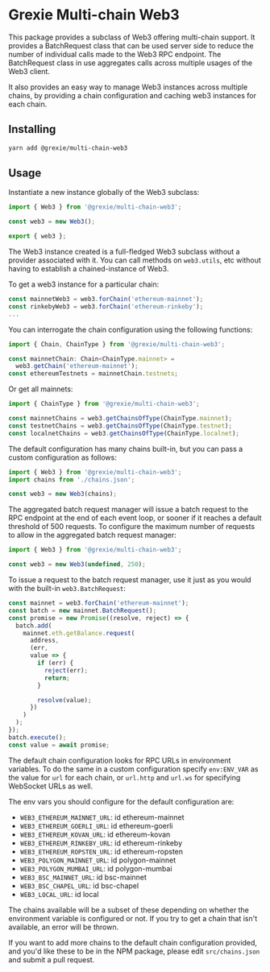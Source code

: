 # Grexie Multi-chain Web3

This package provides a subclass of Web3 offering multi-chain support. It provides a BatchRequest class that can be used server side to reduce the number of individual calls made to the Web3 RPC endpoint. The BatchRequest class in use aggregates calls across multiple usages of the Web3 client.

It also provides an easy way to manage Web3 instances across multiple chains, by providing a chain configuration and caching web3 instances for each chain.

## Installing

```bash
yarn add @grexie/multi-chain-web3
```

## Usage

Instantiate a new instance globally of the Web3 subclass:

```typescript
import { Web3 } from '@grexie/multi-chain-web3';

const web3 = new Web3();

export { web3 };
```

The Web3 instance created is a full-fledged Web3 subclass without a provider associated with it. You can call methods on `web3.utils`, etc without having to establish a chained-instance of Web3.

To get a web3 instance for a particular chain:

```typescript
const mainnetWeb3 = web3.forChain('ethereum-mainnet');
const rinkebyWeb3 = web3.forChain('ethereum-rinkeby');
...
```

You can interrogate the chain configuration using the following functions:

```typescript
import { Chain, ChainType } from '@grexie/multi-chain-web3';

const mainnetChain: Chain<ChainType.mainnet> =
  web3.getChain('ethereum-mainnet');
const ethereumTestnets = mainnetChain.testnets;
```

Or get all mainnets:

```typescript
import { ChainType } from '@grexie/multi-chain-web3';

const mainnetChains = web3.getChainsOfType(ChainType.mainnet);
const testnetChains = web3.getChainsOfType(ChainType.testnet);
const localnetChains = web3.getChainsOfType(ChainType.localnet);
```

The default configuration has many chains built-in, but you can pass a custom configuration as follows:

```typescript
import { Web3 } from '@grexie/multi-chain-web3';
import chains from './chains.json';

const web3 = new Web3(chains);
```

The aggregated batch request manager will issue a batch request to the RPC endpoint at the end of each event loop, or sooner if it reaches a default threshold of 500 requests. To configure the maximum number of requests to allow in the aggregated batch request manager:

```typescript
import { Web3 } from '@grexie/multi-chain-web3';

const web3 = new Web3(undefined, 250);
```

To issue a request to the batch request manager, use it just as you would with the built-in `web3.BatchRequest`:

```typescript
const mainnet = web3.forChain('ethereum-mainnet');
const batch = new mainnet.BatchRequest();
const promise = new Promise((resolve, reject) => {
  batch.add(
    mainnet.eth.getBalance.request(
      address,
      (err,
      value => {
        if (err) {
          reject(err);
          return;
        }

        resolve(value);
      })
    )
  );
});
batch.execute();
const value = await promise;
```

The default chain configuration looks for RPC URLs in environment variables. To do the same in a custom configuration specify `env:ENV_VAR` as the value for `url` for each chain, or `url.http` and `url.ws` for specifying WebSocket URLs as well.

The env vars you should configure for the default configuration are:

- `WEB3_ETHEREUM_MAINNET_URL`: id ethereum-mainnet
- `WEB3_ETHEREUM_GOERLI_URL`: id ethereum-goerli
- `WEB3_ETHEREUM_KOVAN_URL`: id ethereum-kovan
- `WEB3_ETHEREUM_RINKEBY_URL`: id ethereum-rinkeby
- `WEB3_ETHEREUM_ROPSTEN_URL`: id ethereum-ropsten
- `WEB3_POLYGON_MAINNET_URL`: id polygon-mainnet
- `WEB3_POLYGON_MUMBAI_URL`: id polygon-mumbai
- `WEB3_BSC_MAINNET_URL`: id bsc-mainnet
- `WEB3_BSC_CHAPEL_URL`: id bsc-chapel
- `WEB3_LOCAL_URL`: id local

The chains available will be a subset of these depending on whether the environment variable is configured or not. If you try to get a chain that isn't available, an error will be thrown.

If you want to add more chains to the default chain configuration provided, and you'd like these to be in the NPM package, please edit `src/chains.json` and submit a pull request.
